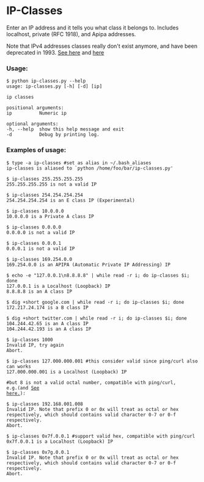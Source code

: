 # IP-Classes
Enter an IP address and it tells you what class it belongs to. Includes localhost, private (RFC 1918), and Apipa addresses.

Note that IPv4 addresses classes really don't exist anymore, and have been deprecated in 1993. [See here](https://networkengineering.stackexchange.com/questions/19840/does-cidr-really-do-away-with-ip-address-classes) and [here](https://networkengineering.stackexchange.com/questions/25320/which-ip-class-do-isps-use)

### Usage: 

    $ python ip-classes.py --help
    usage: ip-classes.py [-h] [-d] [ip]

    ip classes

    positional arguments:
    ip          Numeric ip

    optional arguments:
    -h, --help  show this help message and exit
    -d          Debug by printing log.

### Examples of usage:

    $ type -a ip-classes #set as alias in ~/.bash_aliases
    ip-classes is aliased to `python /home/foo/bar/ip-classes.py'

    $ ip-classes 255.255.255.255
    255.255.255.255 is not a valid IP

    $ ip-classes 254.254.254.254
    254.254.254.254 is an E class IP (Experimental)

    $ ip-classes 10.0.0.0
    10.0.0.0 is a Private A class IP

    $ ip-classes 0.0.0.0
    0.0.0.0 is not a valid IP

    $ ip-classes 0.0.0.1
    0.0.0.1 is not a valid IP

    $ ip-classes 169.254.0.0
    169.254.0.0 is an APIPA (Automatic Private IP Addressing) IP

    $ echo -e "127.0.0.1\n8.8.8.8" | while read -r i; do ip-classes $i; done
    127.0.0.1 is a Localhost (Loopback) IP
    8.8.8.8 is an A class IP

    $ dig +short google.com | while read -r i; do ip-classes $i; done
    172.217.24.174 is a B class IP

    $ dig +short twitter.com | while read -r i; do ip-classes $i; done
    104.244.42.65 is an A class IP
    104.244.42.193 is an A class IP

    $ ip-classes 1000
    Invalid IP, try again
    Abort.

    $ ip-classes 127.000.000.001 #this consider valid since ping/curl also can works
    127.000.000.001 is a Localhost (Loopback) IP

<code>#but 8 is not a valid octal number, compatible with ping/curl, e.g.(and [See here.](https://stackoverflow.com/a/33027136/1074998)):</code>

    $ ip-classes 192.168.001.008
    Invalid IP. Note that prefix 0 or 0x will treat as octal or hex respectively, which should contains valid character 0-7 or 0-f respectively.
    Abort.

    $ ip-classes 0x7f.0.0.1 #support valid hex, compatible with ping/curl
    0x7f.0.0.1 is a Localhost (Loopback) IP

    $ ip-classes 0x7g.0.0.1
    Invalid IP. Note that prefix 0 or 0x will treat as octal or hex respectively, which should contains valid character 0-7 or 0-f respectively.
    Abort.

